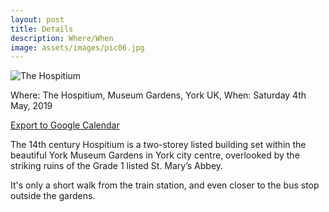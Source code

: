 ```yaml
---
layout: post
title: Details
description: Where/When
image: assets/images/pic06.jpg
---
```


<img src="../../../assets/images/hospitium_landscape.jpg" alt="The Hospitium"/>

Where: The Hospitium, Museum Gardens, York UK, When: Saturday 4th May, 2019

<a target="_blank" rel="noopener noreferrer" href="http://www.google.com/calendar/event?action=TEMPLATE&text=Natacha%20%26%20Andy's%20Wedding&dates=20180504/20180504&location=The%20Hospitium%2C%20Museum%20Gardens%2C%20York%20YO30%207DR">Export to Google Calendar</a>

The 14th century Hospitium is a two-storey listed building set within the beautiful York Museum Gardens in York city centre, overlooked by the striking ruins of the Grade 1 listed St. Mary’s Abbey.

It's only a short walk from the train station, and even closer to the bus stop outside the gardens.
